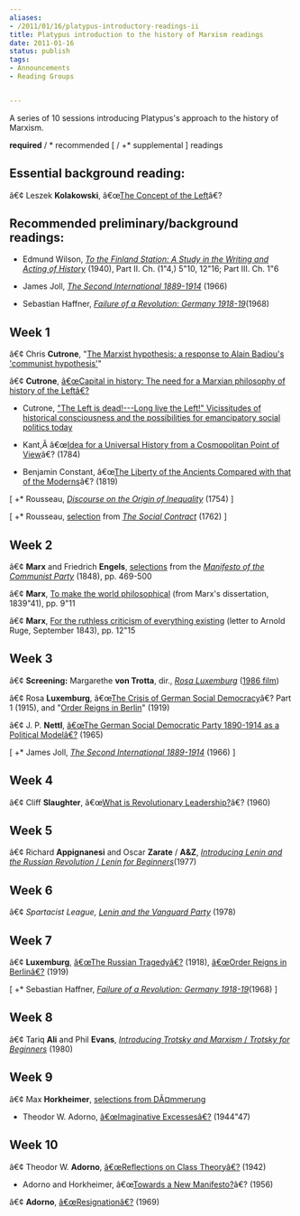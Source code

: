 ```yaml
---
aliases:
- /2011/01/16/platypus-introductory-readings-ii
title: Platypus introduction to the history of Marxism readings
date: 2011-01-16
status: publish
tags:
- Announcements
- Reading Groups


---
```

A series of 10 sessions introducing Platypus's approach to the history of Marxism.

 **required** / * recommended [ / +* supplemental ] readings

## Essential background reading:

â€¢ Leszek **Kolakowski**, â€œ[The Concept of the Left](/file/readings/readings/kolakowskileszek_conceptleft1968.pdf)â€?



## Recommended preliminary/background readings:

* Edmund Wilson, [*To the Finland Station: A Study in the Writing and Acting of History*](http://books.google.com/books?id=6ZaTgaSeFDMC&dq=edmund%20wilson%20to%20the%20finland%20station&source=gbs_similarbooks) (1940), Part II. Ch. (1"4,) 5"10, 12"16; Part III. Ch. 1"6

* James Joll, *[The Second International 1889-1914](http://books.google.com/books?id=LOs9AAAAIAAJ&dq=James+Joll,+The+Second+International+1889-1914&printsec=frontcover&source=bl&ots=ArtLFL1XTF&sig=2adrplGMdBTxHBEA3DFUB7GN_5U&hl=en&ei=X_0yS7GWFtGmnQfziaXtCA&sa=X&oi=book_result&ct=result&resnum=1&ved=0CAgQ6AEwAA#v=onepage&q=&f=false)* (1966)

* Sebastian Haffner, [*Failure of a Revolution: Germany 1918-19*](http://www.amazon.com/Failure-Revolution-1918-1919-Sebastian-Haffner/dp/0916650235)(1968)



## Week 1

â€¢ Chris **Cutrone**, "[The Marxist hypothesis: a response to Alain Badiou's 'communist hypothesis'](/2010/11/06/the-marxist-hypothesis-a-response-to-alain-badous-communist-hypothesis/)"

â€¢ **Cutrone**, [â€œCapital in history: The need for a Marxian philosophy of history of the Leftâ€?](/2008/10/01/capital-in-history-the-need-for-a-marxian-philosophy-of-history-of-the-left/)

* Cutrone, ["The Left is dead!---Long live the Left!" Vicissitudes of historical consciousness and the possibilities for emancipatory social politics today](/2007/11/01/vicissitudes-of-historical-consciousness-and-possibilities-for-emancipatory-social-politics-today/)

* Kant,Â â€œ[Idea for a Universal History from a Cosmopolitan Point of View](http://www.marxists.org/reference/subject/ethics/kant/universal-history.htm)â€? (1784)

* Benjamin Constant, â€œ[The Liberty of the Ancients Compared with that of the Moderns](/file/readings/constant_liberty.pdf)â€? (1819)

[ +* Rousseau, [*Discourse on the Origin of Inequality*](http://www.constitution.org/jjr/ineq.htm) (1754) ]

[ +* Rousseau, [selection](/file/readings/rousseau_socialcontractex.pdf) from [*The Social Contract*](http://www.constitution.org/jjr/socon.htm) (1762) ]



## Week 2

â€¢ **Marx** and Friedrich **Engels**, [selections](/file/readings/marxengels_manifestoex.pdf) from the [*Manifesto of the Communist Party*](http://www.marxists.org/archive/marx/works/1848/communist-manifesto/) (1848), pp. 469-500

â€¢ **Marx**, [To make the world philosophical](/file/readings/marx_earlyphilosophicalcritique_mereader9-15.pdf) (from Marx's dissertation, 1839"41), pp. 9"11

â€¢ **Marx**, [For the ruthless criticism of everything existing](/file/readings/marx_earlyphilosophicalcritique_mereader9-15.pdf) (letter to Arnold Ruge, September 1843), pp. 12"15



## Week 3

â€¢ **Screening:** Margarethe **von Trotta**, dir., [*Rosa Luxemburg*](http://archive.org/details/RosaLuxemburg) ([1986 film](http://www.imdb.com/title/tt0091869/))

â€¢ Rosa **Luxemburg**, â€œ[The Crisis of German Social Democracy](/file/readings/readings/luxemburg_junius.pdf)â€? Part 1 (1915), and "[Order Reigns in Berlin](http://www.marxists.org/archive/luxemburg/1919/01/14.htm)" (1919)

â€¢ J. P. **Nettl**, [â€œThe German Social Democratic Party 1890-1914 as a Political Modelâ€?](/file/readings/readings/nettljp_spd.pdf) (1965)

[ +* James Joll, *[The Second International 1889-1914](http://books.google.com/books?id=LOs9AAAAIAAJ&dq=James+Joll,+The+Second+International+1889-1914&printsec=frontcover&source=bl&ots=ArtLFL1XTF&sig=2adrplGMdBTxHBEA3DFUB7GN_5U&hl=en&ei=X_0yS7GWFtGmnQfziaXtCA&sa=X&oi=book_result&ct=result&resnum=1&ved=0CAgQ6AEwAA#v=onepage&q=&f=false)* (1966) ]



## Week 4

â€¢ Cliff **Slaughter**, â€œ[What is Revolutionary Leadership?](http://www.marxists.org/history/etol/writers/slaughter/1960/10/leadership.html)â€? (1960)



## Week 5

â€¢ Richard **Appignanesi** and Oscar **Zarate** / **A&Z**, [*Introducing Lenin and the Russian Revolution* / *Lenin for Beginners*](http://www.mediafire.com/file/m9h72nf0swd1bac/leninforbeginners1978.pdf)(1977)



## Week 6

â€¢ **Spartacist League*, [Lenin and the Vanguard Party](http://www.bolshevik.org/Pamphlets/LeninVanguard/LVP%200.htm)* (1978)



## Week 7

â€¢ **Luxemburg**, [â€œThe Russian Tragedyâ€?](http://www.marxists.org/archive/luxemburg/1918/09/11.htm) (1918), [â€œOrder Reigns in Berlinâ€?](http://www.marxists.org/archive/luxemburg/1919/01/14.htm) (1919)

[ +* Sebastian Haffner, [*Failure of a Revolution: Germany 1918-19*](http://www.amazon.com/Failure-Revolution-1918-1919-Sebastian-Haffner/dp/0916650235)(1968) ]



## Week 8

â€¢ Tariq **Ali** and Phil **Evans**, [*Introducing Trotsky and Marxism* / *Trotsky for Beginners*](http://www.mediafire.com/file/m7cbbnzc1iwlxkw/trotskyforbeginners1980.pdf) (1980)



## Week 9

â€¢ Max **Horkheimer**, [selections from DÃ¤mmerung](/file/readings/readings/horkheimer_dawnex.pdf)

* Theodor W. Adorno, [â€œImaginative Excessesâ€?](/file/readings/readings/adorno_imaginativeexcesses.pdf) (1944"47)



## Week 10

â€¢ Theodor W. **Adorno**, [â€œReflections on Class Theoryâ€?](/file/readings/readings/adorno_classtheory1942.pdf) (1942)

* Adorno and Horkheimer, â€œ[Towards a New Manifesto?](/file/readings/horkheimeradorno_newmanifesto_NLR65_2010.pdf)â€? (1956)

â€¢ **Adorno**, [â€œResignationâ€?](/file/readings/adorno_resignation1969.pdf) (1969)
